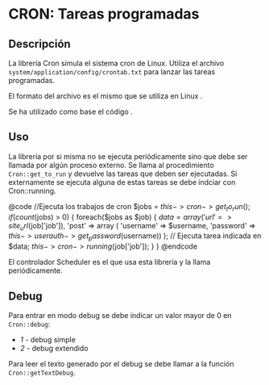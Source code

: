 
CRON: Tareas programadas
========================

Descripción
-----

La librería Cron simula el sistema cron de Linux. Utiliza el archivo <code>system/application/config/crontab.txt</code> para lanzar las tareas programadas.

El formato del archivo es el mismo que se utiliza en Linux [](http://es.wikipedia.org/wiki/Cron_(Unix)).
  
Se ha utilizado como base el código [](http://www.bitfolge.de/pseudocron).

Uso
----

La librería por si misma no se ejecuta periódicamente sino que debe ser llamada por algún proceso externo. Se llama al procedimiento <code>Cron::get_to_run</code> y devuelve las tareas que deben ser ejecutadas. Si externamente se ejecuta alguna de estas tareas se debe indciar con Cron::running.

@code
//Ejecuta los trabajos de cron
$jobs = $this->cron->get_to_run();
if (count($jobs) > 0)
{
	foreach($jobs as $job)
	{
		$data = array(
			'url' 		=> site_url($job['job']),
			'post'		=> array (
			'username'	=> $username,
			'password'	=> $this->userauth->get_password($username))
		);
		// Ejecuta tarea indicada en $data;
		$this->cron->running($job['job']);
  }
}
@endcode

El controlador Scheduler es el que usa esta librería y la llama periódicamente.

Debug
-----

Para entrar en modo debug se debe indicar un valor mayor de 0 en <code>Cron::debug</code>:
* _1_ - debug simple
* _2_ - debug extendido

Para leer el texto generado por el debug se debe llamar a la función <code>Cron::getTextDebug</code>.
